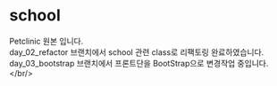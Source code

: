 # school
Petclinic 원본 입니다. <br/>
day_02_refactor 브랜치에서 school 관련 class로 리팩토링 완료하였습니다. <br/> 
day_03_bootstrap 브랜치에서 프론트단을 BootStrap으로 변경작업 중입니다. </br/>

